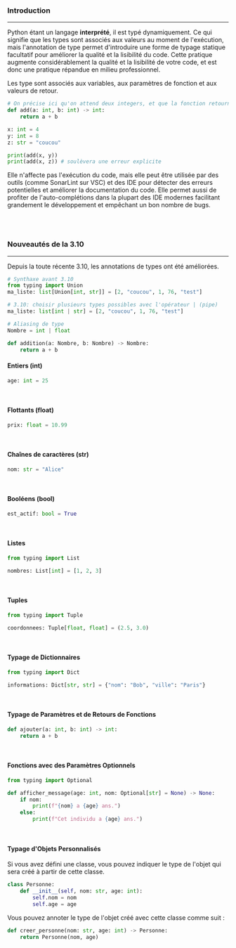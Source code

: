 ### Introduction

---

Python étant un langage **interprété**, il est typé dynamiquement. Ce qui signifie que les types sont associés aux valeurs au moment de l'exécution, mais l'annotation de type permet d'introduire une forme de typage statique facultatif pour améliorer la qualité et la lisibilité du code. Cette pratique augmente considérablement la qualité et la lisibilité de votre code, et est donc une pratique répandue en milieu professionnel.

Les type sont associés aux variables, aux paramètres de fonction et aux valeurs de retour.

```python
# On précise ici qu'on attend deux integers, et que la fonction retourne un integer
def add(a: int, b: int) -> int:
    return a + b

x: int = 4
y: int = 8
z: str = "coucou"

print(add(x, y))
print(add(x, z)) # soulèvera une erreur explicite
```

Elle n'affecte pas l'exécution du code, mais elle peut être utilisée par des outils (comme SonarLint sur VSC) et des IDE pour détecter des erreurs potentielles et améliorer la documentation  du code. Elle permet aussi de profiter de l'auto-complétions dans la plupart des IDE modernes facilitant grandement le développement et empêchant un bon nombre de bugs.

<br>
<br>

### Nouveautés de la 3.10

---

Depuis la toute récente 3.10, les annotations de types ont été améliorées.

```python
# Synthaxe avant 3.10
from typing import Union
ma_liste: list[Union[int, str]] = [2, "coucou", 1, 76, "test"]

# 3.10: choisir plusieurs types possibles avec l'opérateur | (pipe)
ma_liste: list[int | str] = [2, "coucou", 1, 76, "test"]

# Aliasing de type
Nombre = int | float 

def addition(a: Nombre, b: Nombre) -> Nombre: 
    return a + b
```

<div style="page-break-after: always;"></div>

#### Entiers (int)

```python
age: int = 25
```

<br>

#### Flottants (float)

```python
prix: float = 10.99
```

<br>

#### Chaînes de caractères (str)

```python
nom: str = "Alice"
```

<br>

#### Booléens (bool)

```python
est_actif: bool = True
```

<br>

#### Listes

```python
from typing import List

nombres: List[int] = [1, 2, 3]
```

<br>

#### Tuples

```python
from typing import Tuple

coordonnees: Tuple[float, float] = (2.5, 3.0)
```

<br>

#### Typage de Dictionnaires

```python
from typing import Dict

informations: Dict[str, str] = {"nom": "Bob", "ville": "Paris"}
```

<br>

#### Typage de Paramètres et de Retours de Fonctions

```python
def ajouter(a: int, b: int) -> int:
    return a + b
```

<br>

#### Fonctions avec des Paramètres Optionnels

```python
from typing import Optional

def afficher_message(age: int, nom: Optional[str] = None) -> None:
    if nom:
        print(f"{nom} a {age} ans.")
    else:
        print(f"Cet individu a {age} ans.")
```

<br>

#### Typage d'Objets Personnalisés

Si vous avez défini une classe, vous pouvez indiquer le type de l'objet qui sera créé à partir de cette classe.

```python
class Personne:
    def __init__(self, nom: str, age: int):
        self.nom = nom
        self.age = age
```

<div style="page-break-after: always;"></div>

Vous pouvez annoter le type de l'objet créé avec cette classe comme suit :

```python
def creer_personne(nom: str, age: int) -> Personne:
    return Personne(nom, age)
```
